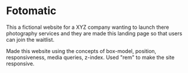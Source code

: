 # Fotomatic

This a fictional website for a XYZ company wanting to launch there photography services and they are made this landing page so that users can join the waitlist.

Made this website using the concepts of box-model, position, responsiveness, media queries, z-index. Used "rem" to make the site responsive.

